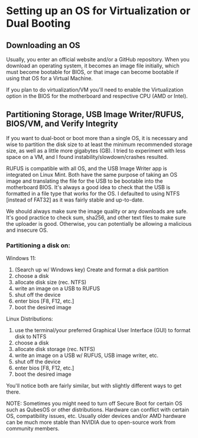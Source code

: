 # Setting up an OS for Virtualization or Dual Booting

## Downloading an OS
  Usually, you enter an official website and/or a GitHub repository. When you download an operating system,
it becomes an image file initially, which must become bootable for BIOS, or that image can become bootable
if using that OS for a Virtual Machine.

If you plan to do virtualization/VM you'll need to enable the Virtualization option in the BIOS for the 
motherboard and respective CPU (AMD or Intel).

## Partitioning Storage, USB Image Writer/RUFUS, BIOS/VM, and Verify Integrity
  If you want to dual-boot or boot more than a single OS, it is necessary and wise to partition the disk size to
at least the minimum recommended storage size, as well as a little more gigabytes (GB). I tried to experiment with
less space on a VM, and I found instability/slowdown/crashes resulted. 

  RUFUS is compatible with all OS, and the USB Image Writer app is integrated on Linux Mint. Both have the same
purpose of taking an OS image and translating the file for the USB to be bootable into the motherboard BIOS. 
It's always a good idea to check that the USB is formatted in a file type that works for the OS. I defaulted to
using NTFS [instead of FAT32] as it was fairly stable and up-to-date.

  We should always make sure the image quality or any downloads are safe. It's good practice to check sum, sha256,
and other text files to make sure the uploader is good. Otherwise, you can potentially be allowing a malicious
and insecure OS.

### Partitioning a disk on:
  Windows 11: 
1) (Search up w/ Windows key) Create and format a disk partition 
2) choose a disk
3) allocate disk size (rec. NTFS)
4) write an image on a USB to RUFUS
5) shut off the device
6) enter bios [F8, F12, etc.]
7) boot the desired image

  Linux Distributions: 
1) use the terminal/your preferred Graphical User Interface (GUI) to format disk to NTFS
2) choose a disk
3) allocate disk storage (rec. NTFS)
4) write an image on a USB w/ RUFUS, USB image writer, etc.
5) shut off the device
6) enter bios [F8, F12, etc.]
7) boot the desired image

You'll notice both are fairly similar, but with slightly different ways to get there.

NOTE:  Sometimes you might need to turn off Secure Boot for certain OS such as QubesOS or other distributions.
Hardware can conflict with certain OS, compatibility issues, etc. Usually older devices and/or AMD hardware
can be much more stable than NVIDIA due to open-source work from community members.

